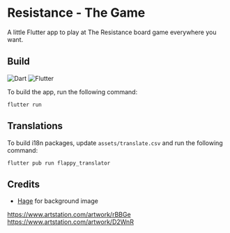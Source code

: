 # Resistance - The Game

A little Flutter app to play at The Resistance board game everywhere you want.

## Build

![Dart](https://img.shields.io/badge/dart-%230175C2.svg?logo=dart&logoColor=white&style=for-the-badge)
![Flutter](https://img.shields.io/badge/Flutter-%2302569B.svg?logo=Flutter&logoColor=white&style=for-the-badge)

To build the app, run the following command:

```flutter run```

## Translations

To build i18n packages, update `assets/translate.csv` and run the following command:

```flutter pub run flappy_translator```

## Credits

- [Hage](https://twitter.com/hage_2013) for background image

https://www.artstation.com/artwork/rBBGe
https://www.artstation.com/artwork/D2WnR
